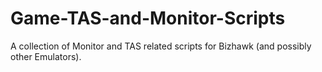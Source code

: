 # Game-TAS-and-Monitor-Scripts
A collection of Monitor and TAS related scripts for Bizhawk (and possibly other Emulators).
